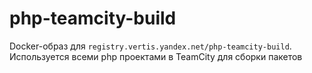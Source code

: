 # php-teamcity-build

Docker-образ для `registry.vertis.yandex.net/php-teamcity-build`. Используется всеми php проектами в TeamCity для сборки пакетов